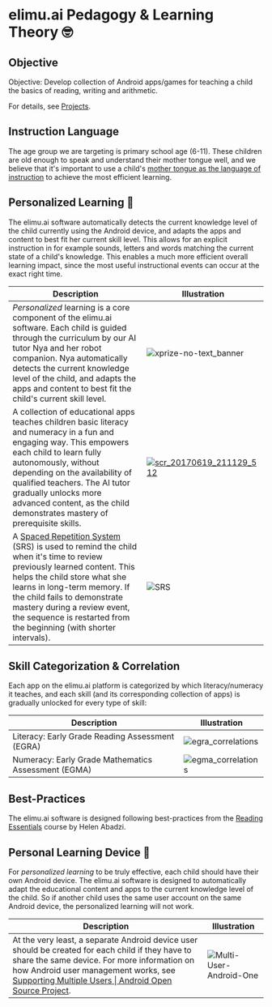 # elimu.ai Pedagogy & Learning Theory 🤓

## Objective

Objective: Develop collection of Android apps/games for teaching a child the basics of reading, writing and arithmetic.

For details, see [Projects](https://github.com/elimu-ai/wiki/projects).

## Instruction Language

The age group we are targeting is primary school age (6-11). These children are old enough to speak and understand their mother tongue well, and we believe that it's important to use a child's [mother tongue as the language of instruction](https://www.globalpartnership.org/blog/children-learn-better-their-mother-tongue) to achieve the most efficient learning.


## Personalized Learning 🚀

The elimu.ai software automatically detects the current knowledge level of the child currently using the Android device, and adapts the apps and content to best fit her current skill level. This allows for an explicit instruction in for example sounds, letters and words matching the current state of a child's knowledge. This enables a much more efficient overall learning impact, since the most useful instructional events can occur at the exact right time.

Description | Illustration
------------ | -------------
_Personalized_ learning is a core component of the elimu.ai software. Each child is guided through the curriculum by our AI tutor Nya and her robot companion. Nya automatically detects the current knowledge level of the child, and adapts the apps and content to best fit the child's current skill level. | ![xprize-no-text_banner](https://user-images.githubusercontent.com/15718174/82723985-51250780-9d05-11ea-8fc6-e800d9b414eb.png)
A collection of educational apps teaches children basic literacy and numeracy in a fun and engaging way. This empowers each child to learn fully autonomously, without depending on the availability of qualified teachers. The AI tutor gradually unlocks more advanced content, as the child demonstrates mastery of prerequisite skills. | [![scr_20170619_211129_512](https://user-images.githubusercontent.com/15718174/27299402-95bea44c-552c-11e7-84ab-217cdca758e4.gif)](https://github.com/elimu-ai/launcher)
A [Spaced Repetition System](https://en.wikipedia.org/wiki/Spaced_repetition) (SRS) is used to remind the child when it's time to review previously learned content. This helps the child store what she learns in long-term memory. If the child fails to demonstrate mastery during a review event, the sequence is restarted from the beginning (with shorter intervals). | ![SRS](https://user-images.githubusercontent.com/15718174/83326661-69b69400-a2a8-11ea-8e1f-e47f57940dfd.png)


## Skill Categorization & Correlation

Each app on the elimu.ai platform is categorized by which literacy/numeracy it teaches, and each skill (and its corresponding collection of apps) is gradually unlocked for every type of skill:

Description | Illustration
------------ | -------------
Literacy: Early Grade Reading Assessment (EGRA) | ![egra_correlations](https://user-images.githubusercontent.com/15718174/27515885-74e0ca62-59ae-11e7-83c1-7ef12c0851ce.png)
Numeracy: Early Grade Mathematics Assessment (EGMA) | ![egma_correlations](https://user-images.githubusercontent.com/15718174/27515894-91bfd4f2-59ae-11e7-9d87-5b03117c206f.png)


## Best-Practices

The elimu.ai software is designed following best-practices from the [Reading Essentials](https://www.udemy.com/course/reading-essentials/) course by Helen Abadzi.


## Personal Learning Device 📱

For _personalized learning_ to be truly effective, each child should have their own Android device. The elimu.ai software is designed to automatically adapt the educational content and apps to the current knowledge level of the child. So if another child uses the same user account on the same Android device, the personalized learning will not work.

Description | Illustration
------------ | -------------
At the very least, a separate Android device user should be created for each child if they have to share the same device. For more information on how Android user management works, see [Supporting Multiple Users &#124; Android Open Source Project](https://source.android.com/devices/tech/admin/multi-user). | ![Multi-User-Android-One](https://user-images.githubusercontent.com/15718174/83320709-9fde1e80-a27c-11ea-9201-83d0a1726914.jpg)
